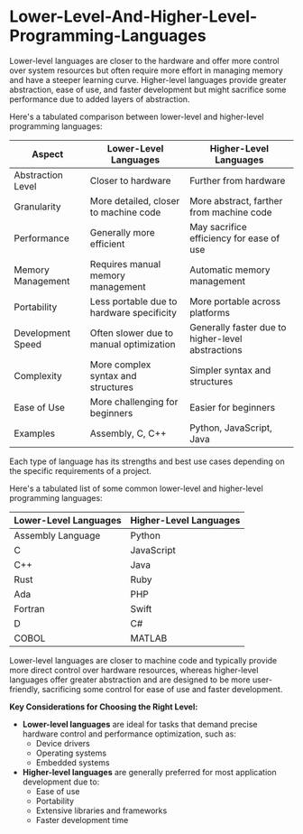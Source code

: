 # Lower-Level-And-Higher-Level-Programming-Languages

Lower-level languages are closer to the hardware and offer more control over system resources but often require more effort in managing memory and have a steeper learning curve. 
Higher-level languages provide greater abstraction, ease of use, and faster development but might sacrifice some performance due to added layers of abstraction.

Here's a tabulated comparison between lower-level and higher-level programming languages:

| Aspect                  | Lower-Level Languages          | Higher-Level Languages        |
|-------------------------|--------------------------------|-------------------------------|
| Abstraction Level       | Closer to hardware             | Further from hardware         |
| Granularity             | More detailed, closer to machine code | More abstract, farther from machine code |
| Performance             | Generally more efficient        | May sacrifice efficiency for ease of use |
| Memory Management       | Requires manual memory management | Automatic memory management   |
| Portability             | Less portable due to hardware specificity | More portable across platforms |
| Development Speed       | Often slower due to manual optimization | Generally faster due to higher-level abstractions |
| Complexity              | More complex syntax and structures | Simpler syntax and structures |
| Ease of Use             | More challenging for beginners   | Easier for beginners          |
| Examples                 | Assembly, C, C++                | Python, JavaScript, Java      |

Each type of language has its strengths and best use cases depending on the specific requirements of a project.

Here's a tabulated list of some common lower-level and higher-level programming languages:

| Lower-Level Languages   | Higher-Level Languages    |
|-------------------------|----------------------------|
| Assembly Language       | Python                     |
| C                       | JavaScript                 |
| C++                     | Java                       |
| Rust                    | Ruby                       |
| Ada                     | PHP                        |
| Fortran                 | Swift                      |
| D                       | C#                         |
| COBOL                   | MATLAB                     |

Lower-level languages are closer to machine code and typically provide more direct control over hardware resources, whereas higher-level languages offer greater abstraction and are designed to be more user-friendly, sacrificing some control for ease of use and faster development.

**Key Considerations for Choosing the Right Level:**

- **Lower-level languages** are ideal for tasks that demand precise hardware control and performance optimization, such as:
    - Device drivers
    - Operating systems
    - Embedded systems
- **Higher-level languages** are generally preferred for most application development due to:
    - Ease of use
    - Portability
    - Extensive libraries and frameworks
    - Faster development time
